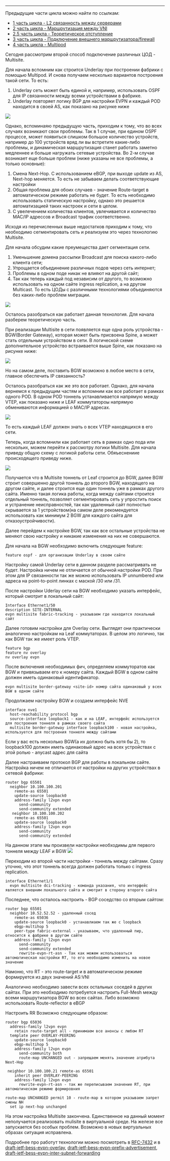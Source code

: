 
____
<cut/>

Предыдущие части цикла можно найти по ссылкам:

- [1 часть цикла - L2 связанность между серверами](https://habr.com/ru/company/otus/blog/505442/)
- [2 часть цикла - Маршрутизация между VNI](https://habr.com/ru/company/otus/blog/506800/)
- [2.5 часть цикла - Теоретическое отступление](https://habr.com/ru/company/otus/blog/518128/)
- [3 часть цикла - Подключение внешнего маршрутизатора/firewall](https://habr.com/ru/company/otus/blog/519256/)
- [4 часть цикла - Multipod](https://habr.com/ru/company/otus/blog/526628/)

Сегодня рассмотрим второй способ подключение различных ЦОД - Multisite.

Для начала вспомним как строится Underlay при построении фабрики с помощью Multipod. И снова получаем
несколько вариантов построения такой сети. То есть:
1. Underlay сеть может быть единой и, например, использовать OSPF для IP связанности между всеми устройствами в фабрике.
2. Underlay повторяет логику BGP для настройки EVPN и каждый POD находится в своей AS, как показано на рисунке ниже

![](img/Overlay_part5/Underlay_BGP.jpeg)

Однако, вспоминаяю предыдущую часть, приходим к тому, что во всех случаях возникают свои проблемы.
Так в 1 случае, при едином OSPF процессе, может появиться слишком большое количество устройств, например до 100 устройств вряд ли вы встретите какие-либо проблемы, 
и динамическая маршрутизация станет работать заметно медленнее и больше нагружать сетевые устройства.
Во 2-м случае возникает еще больше проблем (ниже указаны не все проблемы, а только основные):
1. Смена Next-Hop. С использованием eBGP, при выходе update из AS, Next-hop меняется. То есть не забываем делать соответствующие настройки
2. Общая проблема для обоих случаев - значение Route-target в автоматическом режиме работать не будет. То есть необходимо использовать статическую настройку, однако это решается автоматизацией таких настроек и сети в целом.
3. С увелечением  количества клиентов, увлечивается и количество MAC/IP адрессов и Broadcast трафик соответственно.

Исходя из перечисленных выше недостатков приходим к тому, что необходимо сегментировать сеть и реализуем это через технологию Multisite.

Для начала обсудим какие преумещества дает сегментация сети.

1. Уменьшение домена рассылки Broadcast для поиска какого-либо клиента сети;
2. Упрощается объединение различных подов через сеть интернет;
3. Проблемы в одном поде никак не влияют на другой сайт;
3. Так как теперь каждый под независим от другого, то возможно использовать на одном сайте ingress replication, а на другом Multicast. То есть ЦОДы с различными технологиями объединяются без каких-либо проблем миграции.

![](img/Overlay_part5/Multisite_mul_ing.jpg)

Осталось разобраться как работает данная технология. Для начала разберем теоретическую часть.

При реализации Multisite в сети появляется еще одна роль устройства - BGW(Border Gateway), которая может быть присвоена Spine, а может стать отдельным устройством в сети.
В логической схеме дополнительное устройство встраивается выше Spine, как показано на рисунке ниже:

![](img/Overlay_part5/BGW.jpg)

Но на самом деле, поставить BGW возможно в любое место в сети, главное обеспечить IP связанность?

Осталось разобраться как же это все работает. Однако, для начала вернемся к предыдущим частям и вспомним как все работает в рамках одного POD. 
В одном POD тоннель устанавливается напрямую между VTEP, как показано ниже и LEAF коммутатороы напрямую обмениваются информацией о MAC/IP адресах.

![](img/Overlay_part5/Overlay_Leaf_MAC_IP.jpg)

То есть каждый LEAF должен знать о всех VTEP находящихся в его сети.

Теперь, когда вспомнили как работает сеть в рамках одно пода или нескольих, можем перейти к рассмотру логики Multisite.
Для начала приведу общую схему с логикой работы сети. Обяъеснениие происходящего приведу ниже.

![](img/Overlay_part5/Multisite.jpg)

Получается что в Multisite тоннель от Leaf строится до BGW, далее BGW строит совершенно другой тоннель до второго BGW, находящего на другом сайте,
и далее строится еще один тоннель уже в рамках другого сайта. Именно такая логика работы, когда между сайтами строится отдельный 
тоннель, позволяет сегментировать сеть у упростить поиск и устранение неисправностей, так как удаленный сайт полностью скрывается за 1 устройством(на самом деле 
рекомендуется использовать как минимум 2 BGW для каждого сайта для отказоустройчивости). 

Далее перейдем к настройке BGW, так как все остальные устройства не меняют свою настройку и никакие изменения на них не совершаются.

Для начала на BGW необходимо включить следующие feature:

```buildoutcfg
feature ospf - для организации Underlay в своем сайте
```
Настройку самой Underlay сети в данном разделе рассматривать не будет. Настройка ничем не отличается от обычной настройки POD. При этом для IP связанности так же можно использовать
IP unnumbered или адреса на point-to-point линках с маской /30 или /31.

После настройки Uderlay сети на BGW необходимо указать интерфейс, который смотрит в локальный сайт:

```buildoutcfg
Interface Ethernet1/50
description SITE-INTERNAL
evpn multisite fabric-tracking - указываем где находится локальный сайт
```

Далее готовим настройки для Overlay сети. Выглядят они практически аналогично настройкам на Leaf коммутаторах. В целом это логично, так как BGW так же имеет роль VTEP.

```buildoutcfg
feature bgp
feature nv overlay
nv overlay evpn
```

После включения необходимых фич, определяем коммуторатов как BGW и привязываем его к номеру сайта. Каждый BGW в одном сайте должен иметь одинаковый идентификатор.

```buildoutcfg
evpn multisite border-gateway <site-id> номер сайта одинаковый у всех BGW в одном сайте
```

Продолжаем настройку BGW и создаем интерфейс NVE

```buildoutcfg
interface nve1
  host-reachability protocol bgp
  source-interface loopback1 - как и на LEAF, интерфейс используется для построения тоннеля в рамках своего сайта
  multisite border-gateway interface loopback100 - новая настройка, используется для построения тоннеля между сайтами
```

Если у вас есть несколько BGW(а их должно быть хотя бы 2), то loopback100 должен иметь одинаковый адрес на всех устройствах с этой ролью - anycast адрес для сайта

Далее настраиваем протокол BGP для работы в локальном сайте. Настройка ничем не отличается от настройки на других устройствах в сетевой фабрики:
```buildoutcfg
router bgp 65501
  neighbor 10.100.100.201
    remote-as 65501
    update-source loopback0
    address-family l2vpn evpn
      send-community
      send-community extended
   neighbor 10.100.100.202
    remote-as 65501
    update-source loopback0
    address-family l2vpn evpn
      send-community
      send-community extended
```

На данном этапе мы произвели настройки необходимы для первого тоннеля между LEAF и BGW
![](img/Overlay_part5/Multisite_1.jpg)

Переходим ко второй части настройки - тоннель между сайтами. Сразу уточню, что этот тоннель всегда должен работать
только с ingress replication.

```buildoutcfg
interface Ethernet1/1
  evpn multisite dci-tracking - команда указания, что интерфейс является внешним локального сайта и смотрит в сторону второго сайта
```

Последнее, что осталось настроить - BGP соседство со вторым сайтом:
```buildoutcfg
router bgp 65501
  neighbor 10.52.52.52 - удаленный сосед
    remote-as 65036
    update-source loopback0 - устанавлиаем так же с loopback
    ebgp-multihop 5
    peer-type fabric-external - указываем, что удаленный пир, относится к фабрике в другом сайте
    address-family l2vpn evpn
      send-community
      send-community extended
      rewrite-evpn-rt-asn - Так как можем использоваться автоматическая настройки RT, то его необходимо изменить на новое значение
```
Намоню, что RT - это route-target и в автоматическом режиме формируется из двух значений AS:VNI

Аналогично необходимо завести всех остальных соседей в других сайтах. При это необходимо потребуется
настроить Full-Mesh между всеми маршрутизатора BGW во всех сайтах. Либо возможно использовать Route-reflector в eBGP

Настроить RR Возможно следующим образом:

```buildoutcfg
router bgp 65036
  address-family l2vpn evpn
    retain route-target all - принимаем все анонсы с любом RT
  template peer OVERLAY-PEERING
    update-source loopback0
    ebgp-multihop 5
    address-family l2vpn evpn
      send-community both
      route-map UNCHANGED out - запрещаем менять значение атрибута Next-Hop

 neighbor 10.100.100.21 remote-as 65501
    inherit peer OVERLAY-PEERING
    address-family l2vpn evpn
      rewrite-evpn-rt-asn - так же переписываем значение RT, при автоматическом режиме формировния

route-map UNCHANGED permit 10 - route-map в котором указываем запрет смены NH
  set ip next-hop unchanged 
```

На этом настройка Multisite закончена. Единственное на данный момент неполучается реализовать mulisite в виртуальной среде. На железе все запускается 
без особых проблем. Возможно в новых виртуальных образах ситуация исправлена.

Подробнее про работут технологии можно посмотреть в [RFC-7432](https://tools.ietf.org/html/rfc7432)
и в [draft-ietf-bess-evpn-overlay](https://tools.ietf.org/html/draft-ietf-bess-evpn-overlay), [draft-ietf-bess-evpn-prefix-advertisement](https://tools.ietf.org/html/draft-ietf-bess-evpn-prefix-advertisement-11), [draft-ietf-bess-evpn-inter-subnet-forwarding](https://tools.ietf.org/html/draft-ietf-bess-evpn-inter-subnet-forwarding-13)